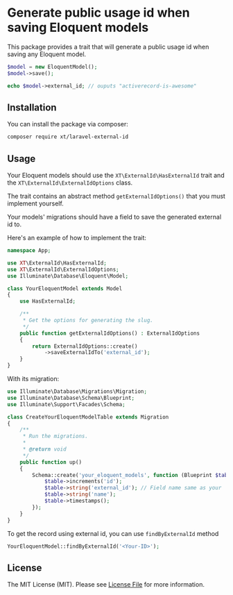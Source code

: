 # Generate public usage id when saving Eloquent models
This package provides a trait that will generate a public usage id when saving any Eloquent model.

```php
$model = new EloquentModel();
$model->save();

echo $model->external_id; // ouputs "activerecord-is-awesome"
```

## Installation

You can install the package via composer:
``` bash
composer require xt/laravel-external-id
```

## Usage

Your Eloquent models should use the `XT\ExternalId\HasExternalId` trait and the `XT\ExternalId\ExternalIdOptions` class.

The trait contains an abstract method `getExternalIdOptions()` that you must implement yourself.

Your models' migrations should have a field to save the generated external id to.

Here's an example of how to implement the trait:

```php
namespace App;

use XT\ExternalId\HasExternalId;
use XT\ExternalId\ExternalIdOptions;
use Illuminate\Database\Eloquent\Model;

class YourEloquentModel extends Model
{
    use HasExternalId;

    /**
     * Get the options for generating the slug.
     */
    public function getExternalIdOptions() : ExternalIdOptions
    {
        return ExternalIdOptions::create()
            ->saveExternalIdTo('external_id');
    }
}
```

With its migration:

```php
use Illuminate\Database\Migrations\Migration;
use Illuminate\Database\Schema\Blueprint;
use Illuminate\Support\Facades\Schema;

class CreateYourEloquentModelTable extends Migration
{
    /**
     * Run the migrations.
     *
     * @return void
     */
    public function up()
    {
        Schema::create('your_eloquent_models', function (Blueprint $table) {
            $table->increments('id');
            $table->string('external_id'); // Field name same as your `saveExternalIdTo`
            $table->string('name');
            $table->timestamps();
        });
    }
}

```

To get the record using external id, you can use `findByExternalId` method

```php
YourEloquentModel::findByExternalId('<Your-ID>');
```


## License

The MIT License (MIT). Please see [License File](LICENSE.md) for more information.
